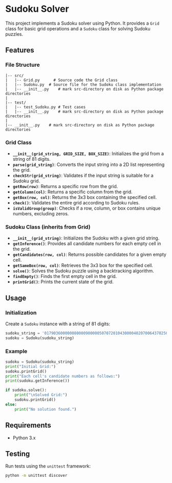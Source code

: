 # Sudoku Solver

This project implements a Sudoku solver using Python. It provides a `Grid` class for basic grid operations and a `Sudoku` class for solving Sudoku puzzles.

## Features

### File Structure

```
|-- src/
|   |-- Grid.py      # Source code the Grid class
|   |-- Sudoku.py  # Source file for the Sudoku class implementation
|   |-- __init__.py    # mark src-directory on disk as Python package directories
|
|-- test/
|   |-- test_Sudoku.py # Test cases
|   |-- __init__.py    # mark src-directory on disk as Python package directories
|
|-- __init__.py    # mark src-directory on disk as Python package directories

```

### Grid Class

- **`__init__(grid_string, GRID_SIZE, BOX_SIZE)`**: Initializes the grid from a string of 81 digits.
- **`parse(grid_string)`**: Converts the input string into a 2D list representing the grid.
- **`checkStr(grid_string)`**: Validates if the input string is suitable for a Sudoku grid.
- **`getRow(row)`**: Returns a specific row from the grid.
- **`getColumn(col)`**: Returns a specific column from the grid.
- **`getBox(row, col)`**: Returns the 3x3 box containing the specified cell.
- **`check()`**: Validates the entire grid according to Sudoku rules.
- **`isValidGroup(group)`**: Checks if a row, column, or box contains unique numbers, excluding zeros.

### Sudoku Class (inherits from Grid)

- **`__init__(grid_string)`**: Initializes the Sudoku with a given grid string.
- **`getInference()`**: Provides all candidate numbers for each empty cell in the grid.
- **`getCandidates(row, col)`**: Returns possible candidates for a given empty cell.
- **`getSameBox(row, col)`**: Retrieves the 3x3 box for the specified cell.
- **`solve()`**: Solves the Sudoku puzzle using a backtracking algorithm.
- **`findEmpty()`**: Finds the first empty cell in the grid.
- **`printGrid()`**: Prints the current state of the grid.

## Usage

### Initialization

Create a `Sudoku` instance with a string of 81 digits:

```python
sudoku_string = '017903600000080000900000507072010430000402070064370250701000065000030000005601720'
sudoku = Sudoku(sudoku_string)
```
### Example

```python
sudoku = Sudoku(sudoku_string)
print("Initial Grid:")
sudoku.printGrid()
print("Each cell's candidate numbers as follows:")
print(sudoku.getInference())

if sudoku.solve():
    print("\nSolved Grid:")
    sudoku.printGrid()
else:
    print("No solution found.")
```

## Requirements

- Python 3.x

## Testing

Run tests using the `unittest` framework:

```bash
python -m unittest discover
```
